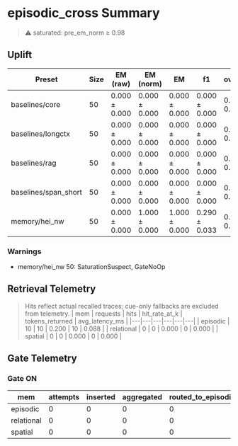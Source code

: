 # episodic_cross Summary

> ⚠️ saturated: pre_em_norm ≥ 0.98

## Uplift
| Preset | Size | EM (raw) | EM (norm) | EM | f1 | overlong | format_violation | generated_tokens | input_tokens | latency_ms_mean | refusal_rate | rss_mb | store_size | time_ms_per_100 | total_tokens | ⚠️ |
|---|---|---|---|---|---|---|---|---|---|---|---|---|---|---|---|---|
| baselines/core | 50 | 0.000 ± 0.000 | 0.000 ± 0.000 | 0.000 ± 0.000 | 0.000 ± 0.000 | 0.000 ± 0.000 | 0.000 ± 0.000 | 167.500 ± 2.940 | 2058.500 ± 4.900 | 114.318 ± 8.229 | 0.000 ± 0.000 | 2384.904 ± 1125.741 | 0.000 ± 0.000 | 256.850 ± 17.584 | 2226.000 ± 7.840 |  |
| baselines/longctx | 50 | 0.000 ± 0.000 | 0.000 ± 0.000 | 0.000 ± 0.000 | 0.000 ± 0.000 | 0.000 ± 0.000 | 0.000 ± 0.000 | 169.000 ± 5.880 | 2208.500 ± 4.900 | 112.195 ± 3.122 | 0.000 ± 0.000 | 2963.740 ± 0.433 | 0.000 ± 0.000 | 236.017 ± 5.491 | 2377.500 ± 10.780 |  |
| baselines/rag | 50 | 0.000 ± 0.000 | 0.000 ± 0.000 | 0.000 ± 0.000 | 0.000 ± 0.000 | 0.000 ± 0.000 | 0.000 ± 0.000 | 169.000 ± 3.920 | 2058.500 ± 4.900 | 112.544 ± 2.574 | 0.000 ± 0.000 | 2963.217 ± 0.042 | 0.000 ± 0.000 | 252.705 ± 5.889 | 2227.500 ± 0.980 |  |
| baselines/span_short | 50 | 0.000 ± 0.000 | 0.000 ± 0.000 | 0.000 ± 0.000 | 0.000 ± 0.000 | 0.000 ± 0.000 | 0.000 ± 0.000 | 168.000 ± 5.880 | 2058.500 ± 4.900 | 111.632 ± 4.190 | 0.000 ± 0.000 | 2962.176 ± 1.501 | 0.000 ± 0.000 | 250.775 ± 9.294 | 2226.500 ± 0.980 |  |
| memory/hei_nw | 50 | 0.000 ± 0.000 | 1.000 ± 0.000 | 1.000 ± 0.000 | 0.290 ± 0.033 | 0.000 ± 0.000 | 0.560 ± 0.039 | 161.000 ± 1.960 | 2058.500 ± 4.900 | 112.487 ± 1.898 | 0.000 ± 0.000 | 1707.293 ± 14.149 | 5.000 ± 0.000 | 253.477 ± 3.489 | 2219.500 ± 6.860 | ⚠️ SaturationSuspect, GateNoOp |

### Warnings
- memory/hei_nw 50: SaturationSuspect, GateNoOp

## Retrieval Telemetry
> Hits reflect actual recalled traces; cue-only fallbacks are excluded from telemetry.
| mem | requests | hits | hit_rate_at_k | tokens_returned | avg_latency_ms |
|---|---|---|---|---|---|
| episodic | 10 | 10 | 0.200 | 10 | 0.088 |
| relational | 0 | 0 | 0.000 | 0 | 0.000 |
| spatial | 0 | 0 | 0.000 | 0 | 0.000 |

## Gate Telemetry
### Gate ON
| mem | attempts | inserted | aggregated | routed_to_episodic | blocked_new_edges |
|---|---|---|---|---|---|
| episodic | 0 | 0 | 0 | 0 | 0 |
| relational | 0 | 0 | 0 | 0 | 0 |
| spatial | 0 | 0 | 0 | 0 | 0 |
